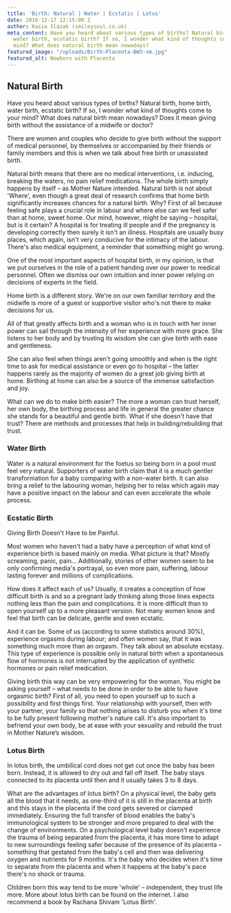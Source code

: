 ```yaml
---
title: 'Birth: Natural | Water | Ecstatic | Lotus'
date: 2016-12-17 12:15:00 Z
author: Kasia Slazak (smileysoul.co.uk)
meta_content: Have you heard about various types of births? Natural birth, home birth,
  water birth, ecstatic birth? If so, I wonder what kind of thoughts come to your
  mind? What does natural birth mean nowadays?
featured_image: "/uploads/Birth-Placenta-BW3-sm.jpg"
featured_alt: Newborn with Placenta
---
```


## Natural Birth

Have you heard about various types of births? Natural birth, home birth, water birth, ecstatic birth? If so, I wonder what kind of thoughts come to your mind? What does natural birth mean nowadays? Does it mean giving birth without the assistance of a midwife or doctor?

There are women and couples who decide to give birth without the support of medical personnel, by themselves or accompanied by their friends or family members and this is when we talk about free birth or unassisted birth.

Natural birth means that there are no medical interventions, i.e. inducing, breaking the waters, no pain relief medications. The whole birth simply happens by itself – as Mother Nature intended. Natural birth is not about 'Where', even though a great deal of research confirms that home birth significantly increases chances for a natural birth. Why? First of all because feeling safe plays a crucial role in labour and where else can we feel safer than at home, sweet home. Our mind, however, might be saying – hospital, but is it certain? A hospital is for treating ill people and if the pregnancy is developing correctly then surely it isn't an illness. Hospitals are usually busy places, which again, isn't very conducive for the intimacy of the labour. There's also medical equipment, a reminder that something might go wrong.

One of the most important aspects of hospital birth, in my opinion, is that we put ourselves in the role of a patient handing over our power to medical personnel. Often we dismiss our own intuition and inner power relying on decisions of experts in the field.

Home birth is a different story. We're on our own familiar territory and the midwife is more of a guest or supportive visitor who's not there to make decisions for us.

All of that greatly affects birth and a woman who is in touch with her inner power can sail through the intensity of her experience with more grace. She listens to her body and by trusting its wisdom she can give birth with ease and gentleness.

She can also feel when things aren't going smoothly and when is the right time to ask for medical assistance or even go to hospital – the latter happens rarely as the majority of women do a great job giving birth at home. Birthing at home can also be a source of the immense satisfaction and joy.

What can we do to make birth easier? The more a woman can trust herself, her own body, the birthing process and life in general the greater chance she stands for a beautiful and gentle birth. What if she doesn't have that trust? There are methods and processes that help in building/rebuilding that trust.

### Water Birth

Water is a natural environment for the foetus so being born in a pool must feel very natural. Supporters of water birth claim that it is a much gentler transformation for a baby comparing with a non-water birth. It can also bring a relief to the labouring woman, helping her to relax which again may have a positive impact on the labour and can even accelerate the whole process.

### Ecstatic Birth

Giving Birth Doesn't Have to be Painful.

Most women who haven't had a baby have a perception of what kind of experience birth is based mainly on media. What picture is that? Mostly screaming, panic, pain... Additionally, stories of other women seem to be only confirming media's portrayal, so even more pain, suffering, labour lasting forever and millions of complications.

How does it affect each of us? Usually, it creates a conception of how difficult birth is and so a pregnant lady thinking along those lines expects nothing less than the pain and complications. It is more difficult than to open yourself up to a more pleasant version. Not many women know and feel that birth can be delicate, gentle and even ecstatic.

And it can be. Some of us (according to some statistics around 30%), experience orgasms during labour; and often women say, that it was something much more than an orgasm. They talk about an absolute ecstasy. This type of experience is possible only in natural birth when a spontaneous flow of hormones is not interrupted by the application of synthetic hormones or pain relief medication.

Giving birth this way can be very empowering for the woman. You might be asking yourself – what needs to be done in order to be able to have orgasmic birth? First of all, you need to open yourself up to such a possibility and first things first. Your relationship with yourself, then with your partner, your family so that nothing arises to disturb you when it's time to be fully present following mother's nature call. It's also important to befriend your own body, be at ease with your sexuality and rebuild the trust in Mother Nature’s wisdom.

### Lotus Birth

In lotus birth, the umbilical cord does not get cut once the baby has been born. Instead, it is allowed to dry out and fall off itself. The baby stays connected to its placenta until then and it usually takes 3 to 8 days.

What are the advantages of lotus birth? On a physical level, the baby gets all the blood that it needs, as one-third of it is still in the placenta at birth and this stays in the placenta if the cord gets severed or clamped immediately. Ensuring the full transfer of blood enables the baby's immunological system to be stronger and more prepared to deal with the change of environments. On a psychological level baby doesn't experience the trauma of being separated from the placenta, it has more time to adapt to new surroundings feeling safer because of the presence of its placenta – something that gestated from the baby's cell and then was delivering oxygen and nutrients for 9 months. It's the baby who decides when it's time to separate from the placenta and when it happens at the baby's pace there's no shock or trauma.

Children born this way tend to be more 'whole' – independent, they trust life more. More about lotus birth can be found on the internet. I also recommend a book by Rachana Shivam 'Lotus Birth'.
